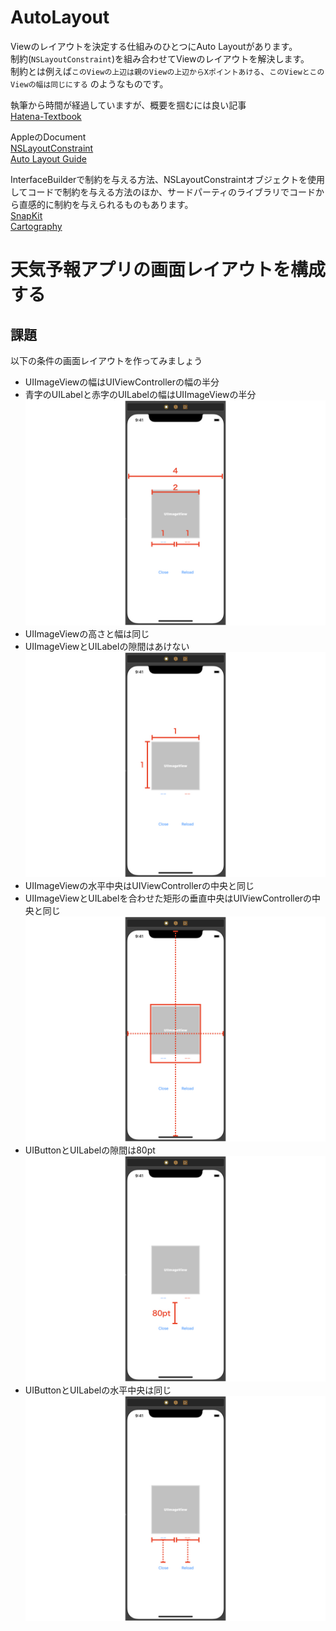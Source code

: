 # AutoLayout

Viewのレイアウトを決定する仕組みのひとつにAuto Layoutがあります。  
制約(`NSLayoutConstraint`)を組み合わせてViewのレイアウトを解決します。  
制約とは例えば`このViewの上辺は親のViewの上辺からXポイントあける`、`このViewとこのViewの幅は同じにする`
のようなものです。

執筆から時間が経過していますが、概要を掴むには良い記事  
[Hatena-Textbook](https://github.com/hatena/Hatena-Textbook/blob/master/swift-development-apps.md#auto-layout)

AppleのDocument  
[NSLayoutConstraint](https://developer.apple.com/documentation/uikit/nslayoutconstraint)  
[Auto Layout Guide](https://developer.apple.com/library/archive/documentation/UserExperience/Conceptual/AutolayoutPG/)

InterfaceBuilderで制約を与える方法、NSLayoutConstraintオブジェクトを使用してコードで制約を与える方法のほか、サードパーティのライブラリでコードから直感的に制約を与えられるものもあります。  
[SnapKit](https://github.com/SnapKit/SnapKit)  
[Cartography](https://github.com/robb/Cartography)

# 天気予報アプリの画面レイアウトを構成する
## 課題
以下の条件の画面レイアウトを作ってみましょう
- UIImageViewの幅はUIViewControllerの幅の半分
- 青字のUILabelと赤字のUILabelの幅はUIImageViewの半分
![img1](Images/AutoLayout-1.jpeg)
- UIImageViewの高さと幅は同じ
- UIImageViewとUILabelの隙間はあけない
![img2](Images/AutoLayout-2.jpeg)
- UIImageViewの水平中央はUIViewControllerの中央と同じ
- UIImageViewとUILabelを合わせた矩形の垂直中央はUIViewControllerの中央と同じ
![img3](Images/AutoLayout-3.jpeg)
- UIButtonとUILabelの隙間は80pt
![img4](Images/AutoLayout-4.jpeg)
- UIButtonとUILabelの水平中央は同じ
![img5](Images/AutoLayout-5.jpeg)